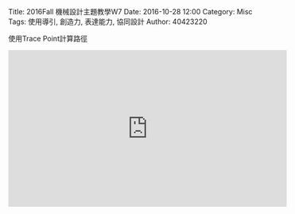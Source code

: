 Title: 2016Fall 機械設計主題教學W7
Date: 2016-10-28 12:00
Category: Misc
Tags: 使用導引, 創造力, 表達能力, 協同設計
Author: 40423220

<p>使用Trace Point計算路徑<p>
<iframe width="560" height="315" src="https://vimeo.com/199942547" frameborder="0" allowfullscreen></iframe>
